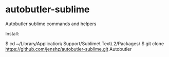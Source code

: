 autobutler-sublime
==================

Autobutler sublime commands and helpers

Install:

   $ cd ~/Library/Application\ Support/Sublime\ Text\ 2/Packages/
   $ git clone https://github.com/jenshz/autobutler-sublime.git Autobutler


